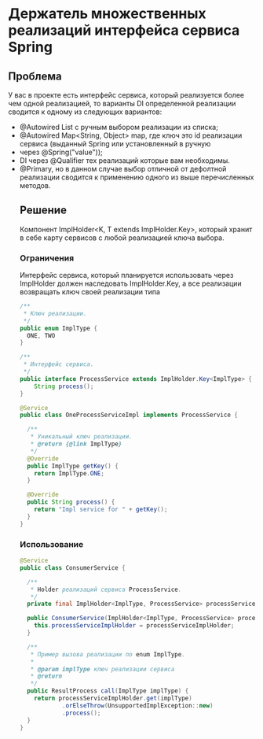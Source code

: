 # Держатель множественных реализаций интерфейса сервиса Spring

## Проблема

У вас в проекте есть интерфейс сервиса, который реализуется более чем одной реализацией, то варианты DI определенной
реализации сводится к одному из следующих вариантов:

* @Autowired List<Object> c ручным выбором реализации из списка;
* @Autowired Map<String, Object> map, где ключ это id реализации сервиса (выданный Spring или установленный в ручную
* через @Spring("value"));
* DI через @Qualifier тех реализаций которые вам необходимы.
* @Primary, но в данном случае выбор отличной от дефолтной реализации сводится к применению одного из выше перечисленных методов.

## Решение

Компонент ImplHolder<K, T extends ImplHolder.Key<K>>, который хранит в себе карту сервисов с любой реализацией ключа
выбора.

### Ограничения

Интерфейс сервиса, который планируется использовать через ImplHolder должен наследовать ImplHolder.Key<K>, а все реализации
возвращать ключ своей реализации типа <K>

```java
/**
 * Ключ реализации.
 */
public enum ImplType {
  ONE, TWO
}

/**
 * Интерфейс сервиса.
 */
public interface ProcessService extends ImplHolder.Key<ImplType> {
    String process();
}

@Service
public class OneProcessServiceImpl implements ProcessService {

  /**
   * Уникальный ключ реализации.
   * @return {@link ImplType} 
   */
  @Override
  public ImplType getKey() {
    return ImplType.ONE;
  }

  @Override
  public String process() {
    return "Impl service for " + getKey();
  }
}
```

### Использование
```java
@Service
public class ConsumerService {

  /**
   * Holder реализаций сервиса ProcessService.
   */
  private final ImplHolder<ImplType, ProcessService> processServiceImplHolder;

  public ConsumerService(ImplHolder<ImplType, ProcessService> processServiceImplHolder) {
    this.processServiceImplHolder = processServiceImplHolder;
  }

  /**
   * Пример вызова реализации по enum ImplType.
   *
   * @param implType ключ реализации сервиса
   * @return
   */
  public ResultProcess call(ImplType implType) {
    return processServiceImplHolder.get(implType)
            .orElseThrow(UnsupportedImplException::new)
            .process();
  }
}
```


